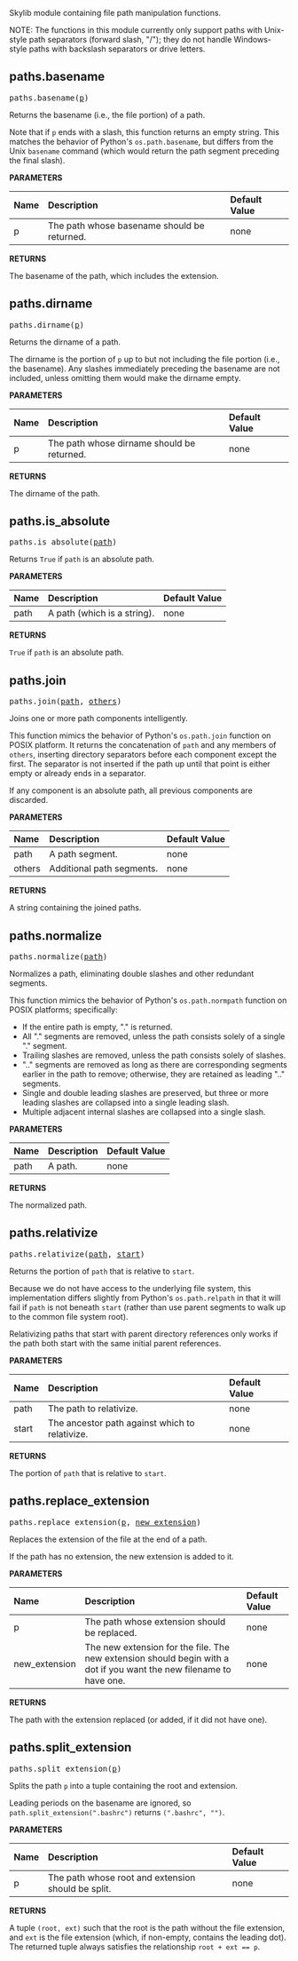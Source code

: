 <!-- Generated with Stardoc: http://skydoc.bazel.build -->

Skylib module containing file path manipulation functions.

NOTE: The functions in this module currently only support paths with Unix-style
path separators (forward slash, "/"); they do not handle Windows-style paths
with backslash separators or drive letters.


<a id="#paths.basename"></a>

## paths.basename

<pre>
paths.basename(<a href="#paths.basename-p">p</a>)
</pre>

Returns the basename (i.e., the file portion) of a path.

Note that if `p` ends with a slash, this function returns an empty string.
This matches the behavior of Python's `os.path.basename`, but differs from
the Unix `basename` command (which would return the path segment preceding
the final slash).


**PARAMETERS**


| Name  | Description | Default Value |
| :------------- | :------------- | :------------- |
| <a id="paths.basename-p"></a>p |  The path whose basename should be returned.   |  none |

**RETURNS**

The basename of the path, which includes the extension.


<a id="#paths.dirname"></a>

## paths.dirname

<pre>
paths.dirname(<a href="#paths.dirname-p">p</a>)
</pre>

Returns the dirname of a path.

The dirname is the portion of `p` up to but not including the file portion
(i.e., the basename). Any slashes immediately preceding the basename are not
included, unless omitting them would make the dirname empty.


**PARAMETERS**


| Name  | Description | Default Value |
| :------------- | :------------- | :------------- |
| <a id="paths.dirname-p"></a>p |  The path whose dirname should be returned.   |  none |

**RETURNS**

The dirname of the path.


<a id="#paths.is_absolute"></a>

## paths.is_absolute

<pre>
paths.is_absolute(<a href="#paths.is_absolute-path">path</a>)
</pre>

Returns `True` if `path` is an absolute path.

**PARAMETERS**


| Name  | Description | Default Value |
| :------------- | :------------- | :------------- |
| <a id="paths.is_absolute-path"></a>path |  A path (which is a string).   |  none |

**RETURNS**

`True` if `path` is an absolute path.


<a id="#paths.join"></a>

## paths.join

<pre>
paths.join(<a href="#paths.join-path">path</a>, <a href="#paths.join-others">others</a>)
</pre>

Joins one or more path components intelligently.

This function mimics the behavior of Python's `os.path.join` function on POSIX
platform. It returns the concatenation of `path` and any members of `others`,
inserting directory separators before each component except the first. The
separator is not inserted if the path up until that point is either empty or
already ends in a separator.

If any component is an absolute path, all previous components are discarded.


**PARAMETERS**


| Name  | Description | Default Value |
| :------------- | :------------- | :------------- |
| <a id="paths.join-path"></a>path |  A path segment.   |  none |
| <a id="paths.join-others"></a>others |  Additional path segments.   |  none |

**RETURNS**

A string containing the joined paths.


<a id="#paths.normalize"></a>

## paths.normalize

<pre>
paths.normalize(<a href="#paths.normalize-path">path</a>)
</pre>

Normalizes a path, eliminating double slashes and other redundant segments.

This function mimics the behavior of Python's `os.path.normpath` function on
POSIX platforms; specifically:

- If the entire path is empty, "." is returned.
- All "." segments are removed, unless the path consists solely of a single
  "." segment.
- Trailing slashes are removed, unless the path consists solely of slashes.
- ".." segments are removed as long as there are corresponding segments
  earlier in the path to remove; otherwise, they are retained as leading ".."
  segments.
- Single and double leading slashes are preserved, but three or more leading
  slashes are collapsed into a single leading slash.
- Multiple adjacent internal slashes are collapsed into a single slash.


**PARAMETERS**


| Name  | Description | Default Value |
| :------------- | :------------- | :------------- |
| <a id="paths.normalize-path"></a>path |  A path.   |  none |

**RETURNS**

The normalized path.


<a id="#paths.relativize"></a>

## paths.relativize

<pre>
paths.relativize(<a href="#paths.relativize-path">path</a>, <a href="#paths.relativize-start">start</a>)
</pre>

Returns the portion of `path` that is relative to `start`.

Because we do not have access to the underlying file system, this
implementation differs slightly from Python's `os.path.relpath` in that it
will fail if `path` is not beneath `start` (rather than use parent segments to
walk up to the common file system root).

Relativizing paths that start with parent directory references only works if
the path both start with the same initial parent references.


**PARAMETERS**


| Name  | Description | Default Value |
| :------------- | :------------- | :------------- |
| <a id="paths.relativize-path"></a>path |  The path to relativize.   |  none |
| <a id="paths.relativize-start"></a>start |  The ancestor path against which to relativize.   |  none |

**RETURNS**

The portion of `path` that is relative to `start`.


<a id="#paths.replace_extension"></a>

## paths.replace_extension

<pre>
paths.replace_extension(<a href="#paths.replace_extension-p">p</a>, <a href="#paths.replace_extension-new_extension">new_extension</a>)
</pre>

Replaces the extension of the file at the end of a path.

If the path has no extension, the new extension is added to it.


**PARAMETERS**


| Name  | Description | Default Value |
| :------------- | :------------- | :------------- |
| <a id="paths.replace_extension-p"></a>p |  The path whose extension should be replaced.   |  none |
| <a id="paths.replace_extension-new_extension"></a>new_extension |  The new extension for the file. The new extension should begin with a dot if you want the new filename to have one.   |  none |

**RETURNS**

The path with the extension replaced (or added, if it did not have one).


<a id="#paths.split_extension"></a>

## paths.split_extension

<pre>
paths.split_extension(<a href="#paths.split_extension-p">p</a>)
</pre>

Splits the path `p` into a tuple containing the root and extension.

Leading periods on the basename are ignored, so
`path.split_extension(".bashrc")` returns `(".bashrc", "")`.


**PARAMETERS**


| Name  | Description | Default Value |
| :------------- | :------------- | :------------- |
| <a id="paths.split_extension-p"></a>p |  The path whose root and extension should be split.   |  none |

**RETURNS**

A tuple `(root, ext)` such that the root is the path without the file
extension, and `ext` is the file extension (which, if non-empty, contains
the leading dot). The returned tuple always satisfies the relationship
`root + ext == p`.


